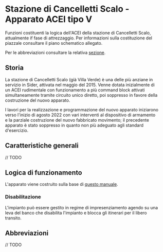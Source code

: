 # Stazione di Cancelletti Scalo - Apparato ACEI tipo V
Funzioni costituenti la logica dell'ACEI della stazione di Cancelletti Scalo, attualmente if fase di attrezzaggio. Per informazioni sulla costituzione del piazzale consultare il piano schematico allegato.

Per le abbreviazioni consultare la relativa [sezione](#abbreviazioni).

## Storia ##
La stazione di Cancelletti Scalo (già Villa Verde) è una delle più anziane in servizio in Sider, attivata nel maggio del 2015. Venne dotata inizialmente di un ACEI rudimentale con funzionamento a più command block attivati simultaneamente tramite circuito unico diretto, poi soppresso in favore della costruzione del nuovo apparato.

I lavori per la realizzazione e programmazione del nuovo apparato iniziarono verso l'inizio di agosto 2022 con vari interventi al dispositivo di armamento e la parziale costruzione del nuovo fabbricato movimento; il precedente apparato è stato soppresso in quanto non più adeguato agli standard d'esercizio.

## Caratteristiche generali
// TODO

## Logica di funzionamento
L'apparato viene costruito sulla base di [questo manuale](https://www.segnalifs.it/sfi/it/ac/N_aceiesempio.htm).

### Disabilitazione
L'impianto può essere gestito in regime di impresenziamento agendo su una leva del banco che disabilita l'impianto e blocca gli itinerari per il libero transito.

## Abbreviazioni
// TODO
